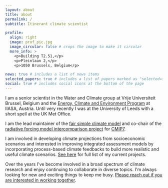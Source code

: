 ```yaml
---
layout: about
title: about
permalink: /
subtitle: Itinerant climate scientist

profile:
  align: right
  image: prof_pic.jpg
  image_circular: false # crops the image to make it circular
  more_info: >
    <p>Building T2.51,</p>
    <p>Pleinlaan 2,</p>
    <p>1050 Brussels, Belgium</p>

news: true # includes a list of news items
selected_papers: true # includes a list of papers marked as "selected={true}"
social: true # includes social icons at the bottom of the page
---
```


I am a senior scientist in the Water and Climate group at Vrije Universiteit Brussel, Belgium and
the [Energy, Climate and Environment Program](https://iiasa.ac.at/programs/ece) at IIASA, Austria. Until very recently I was at the University of Leeds with a short spell at the UK Met Office.

I am the lead maintainer of the [fair simple climate model](https://docs.fairmodel.net) and co-chair of the 
[radiative forcing model intercomparison project](https://rfmip.leeds.ac.uk) for [CMIP7](https://wcrp-cmip.org/cmip7/).

I am involved in developing climate projections from socioeconomic scenarios and interested in
improving integrated assessment models by incorporating process-based climate feedbacks to build more realistic and useful climate scenarios. [See here](projects/) for full list of my current projects.

Over the years I've become involved in a broad spectrum of climate research and enjoy continuing to collaborate
in diverse topics. I'm always looking for new and exciting things to keep me busy.
[Please reach out if you are interested in working together](contact/).